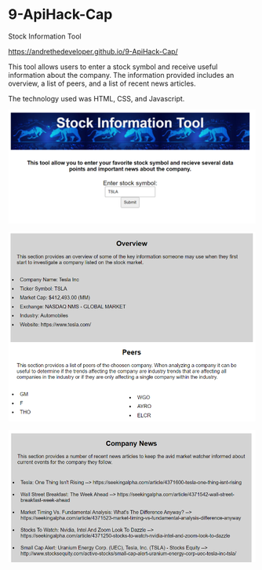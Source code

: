 # 9-ApiHack-Cap

Stock Information Tool

https://andrethedeveloper.github.io/9-ApiHack-Cap/

This tool allows users to enter a stock symbol and receive useful information about the company.  The information provided includes an overview, a list of peers, and a list of recent news articles.

The technology used was HTML, CSS, and Javascript.

![](2020-09-03-20-39-57.png)

![](2020-09-03-20-40-27.png)

![](2020-09-03-20-40-52.png)

